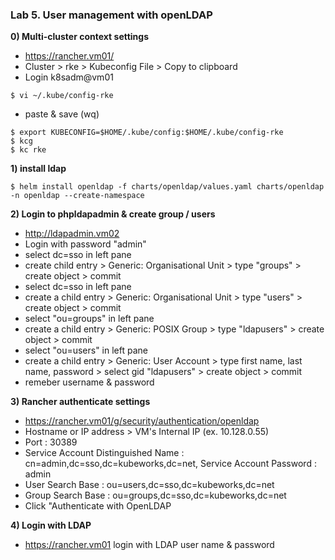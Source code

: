 ### Lab 5. User management with openLDAP

**0) Multi-cluster context settings**

- https://rancher.vm01/
- Cluster > rke > Kubeconfig File > Copy to clipboard
- Login k8sadm@vm01
~~~
$ vi ~/.kube/config-rke
~~~
- paste & save (wq)
~~~
$ export KUBECONFIG=$HOME/.kube/config:$HOME/.kube/config-rke
$ kcg
$ kc rke
~~~

**1) install ldap**

~~~
$ helm install openldap -f charts/openldap/values.yaml charts/openldap -n openldap --create-namespace
~~~

**2) Login to phpldapadmin & create group / users**

- http://ldapadmin.vm02
- Login with password "admin"
- select dc=sso in left pane
- create child entry > Generic: Organisational Unit > type "groups" > create object > commit
- select dc=sso in left pane
- create a child entry > Generic: Organisational Unit > type "users" > create object > commit
- select "ou=groups" in left pane
- create a child entry > Generic: POSIX Group > type "ldapusers" > create object > commit
- select "ou=users" in left pane
- create a child entry > Generic: User Account > type first name, last name, password > select gid "ldapusers" > create object > commit
- remeber username & password

**3) Rancher authenticate settings** 
- https://rancher.vm01/g/security/authentication/openldap
- Hostname or IP address > VM's Internal IP (ex. 10.128.0.55)
- Port : 30389
- Service Account Distinguished Name : cn=admin,dc=sso,dc=kubeworks,dc=net, Service Account Password : admin
- User Search Base : ou=users,dc=sso,dc=kubeworks,dc=net
- Group Search Base : ou=groups,dc=sso,dc=kubeworks,dc=net
- Click "Authenticate with OpenLDAP

**4) Login with LDAP**
- https://rancher.vm01 login with LDAP user name & password

